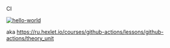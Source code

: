 CI

[![hello-world](https://github.com/krdprog/hexlet-my-first-workflow/actions/workflows/hello-world.yml/badge.svg)](https://github.com/krdprog/hexlet-my-first-workflow/actions/workflows/hello-world.yml)

aka https://ru.hexlet.io/courses/github-actions/lessons/github-actions/theory_unit
